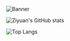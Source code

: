 ![Banner](ahc_banner.png)

![Ziyuan's GitHub stats](https://github-readme-stats.vercel.app/api?username=AllenHeartcore&count_private=true&show_icons=true&theme=tokyonight&bg_color=30,000000,204060)

![Top Langs](https://github-readme-stats.vercel.app/api/top-langs/?username=AllenHeartcore&count_private=true&layout=compact&langs_count=6&theme=tokyonight&bg_color=30,000000,204060)
